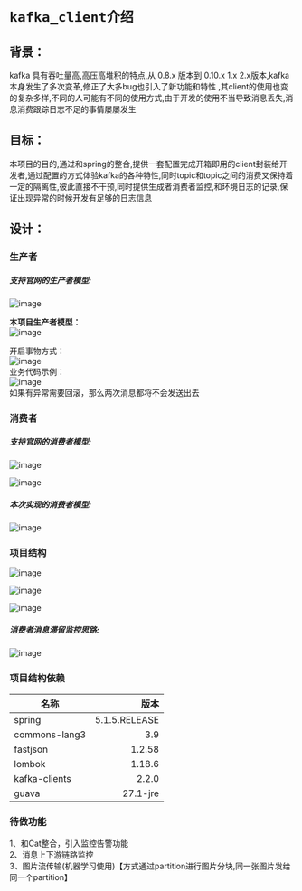 # `kafka_client介绍`
## **背景：**
kafka 具有吞吐量高,高压高堆积的特点,从 0.8.x 版本到 0.10.x 1.x 2.x版本,kafka本身发生了多次变革,修正了大多bug也引入了新功能和特性
,其client的使用也变的复杂多样,不同的人可能有不同的使用方式,由于开发的使用不当导致消息丢失,消息消费跟踪日志不足的事情屡屡发生

## **目标：**
本项目的目的,通过和spring的整合,提供一套配置完成开箱即用的client封装给开发者,通过配置的方式体验kafka的各种特性,同时topic和topic之间的消费又保持着一定的隔离性,彼此直接不干预,同时提供生成者消费者监控,和环境日志的记录,保证出现异常的时候开发有足够的日志信息

## **设计：**
### **生产者**
##### 支持官网的生产者模型:
![image](./image/生产者模型.png)<br>

**本项目生产者模型：**<br>
![image](./image/生产者模型3.jpg)<br>

开启事物方式：<br>
![image](./image/事务1.png)<br>
业务代码示例：<br>
![image](./image/事务2.png)<br>
如果有异常需要回滚，那么两次消息都将不会发送出去

### **消费者**
##### 支持官网的消费者模型:
![image](./image/消费者模型.png)<br>

![image](./image/消费者模型2.jpg)<br>


##### 本次实现的消费者模型:

![image](./image/消费者模型6.jpg)<br>

### **项目结构**
![image](./image/项目分包.png)<br>

![image](./image/项目核心类.png)<br>

![image](./image/消费者监控.png)<br>

##### 消费者消息滞留监控思路:
![image](./image/监控思路.png)<br>

### **项目结构依赖**

| 名称                | 版本    
| -----             |-----:   
| spring            | 5.1.5.RELEASE      
| commons-lang3     | 3.9     
| fastjson          | 1.2.58   
| lombok            | 1.18.6   
| kafka-clients     | 2.2.0   
| guava             | 27.1-jre    

### **待做功能**
1、和Cat整合，引入监控告警功能 <br>
2、消息上下游链路监控 <br>
3、图片流传输(机器学习使用)【方式通过partition进行图片分块,同一张图片发给同一个partition】 <br>